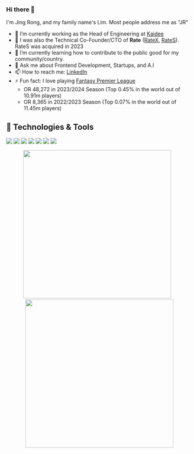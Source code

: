 ### Hi there 👋

I'm Jing Rong, and my family name's Lim. Most people address me as "JR" 

- 🔭 I’m currently working as the Head of Engineering at [Kaidee](https://github.com/teamkaidee)
- 💼 I was also the Technical Co-Founder/CTO of **Rate** ([RateX](https://github.com/team-ratex), [RateS](https://github.com/rate-engineering)). RateS was acquired in 2023
- 🌱 I’m currently learning how to contribute to the public good for my community/country.
- 💬 Ask me about Frontend Development, Startups, and A.I
- 📫 How to reach me: [LinkedIn](https://www.linkedin.com/in/limjingrong/)
- ⚡ Fun fact: I love playing [Fantasy Premier League](https://fantasy.premierleague.com/entry/23634/history)
  - OR 48,272 in 2023/2024 Season (Top 0.45% in the world out of 10.91m players)
  - OR  8,365 in 2022/2023 Season (Top 0.07% in the world out of 11.45m players)


## 🔧 Technologies & Tools
![](https://img.shields.io/badge/OS-MacOS-informational?style=flat&logo=Apple&logoColor=white&color=6aa6f8)
![](https://img.shields.io/badge/Editor-VS_Code-informational?style=flat&logo=visual-studio-code&logoColor=white&color=6aa6f8)
![](https://img.shields.io/badge/Code-Typescript-informational?style=flat&logo=typescript&logoColor=white&color=6aa6f8)
![](https://img.shields.io/badge/Code-NextJS-informational?style=flat&logo=nextdotjs&logoColor=white&color=6aa6f8)
![](https://img.shields.io/badge/Code-React-informational?style=flat&logo=react&logoColor=white&color=6aa6f8)
![](https://img.shields.io/badge/Code-React_Native-informational?style=flat&logo=react&logoColor=white&color=6aa6f8)
![](https://img.shields.io/badge/Tools-TailwindCSS-informational?style=flat&logo=tailwindcss&logoColor=white&color=6aa6f8)

<p align="center">
  <img src="https://github-readme-stats.vercel.app/api?username=jjingrong&show_icons=true&hide_border=true&theme=bear" width="400">
  &nbsp&nbsp
  <img src="https://github-readme-streak-stats.herokuapp.com?user=jjingrong&hide_border=true&theme=bear" width="400">
</p>

<!--
![](https://img.shields.io/badge/Code-Python-informational?style=flat&logo=python&logoColor=white&color=6aa6f8)
![](https://img.shields.io/badge/Code-Golang-informational?style=flat&logo=go&logoColor=white&color=6aa6f8)
![Top Langs](https://github-readme-stats.vercel.app/api/top-langs/?username=jjingrong)
[![trophy](https://github-profile-trophy.vercel.app/?username=jjingrong&theme=onedark)](https://github.com/ryo-ma/github-profile-trophy)
## 💻 Leetcode ([profile](https://leetcode.com/jjingrong/))
<p align="center">
  <img src="https://leetcode-stats-six.vercel.app/?username=jjingrong&theme=dark" width="400" />
</p>
-->
